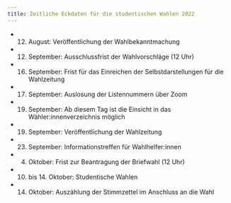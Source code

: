 ```yaml
---
title: Zeitliche Eckdaten für die studentischen Wahlen 2022
---
```


- 12. August: Veröffentlichung der Wahlbekanntmachung
- 12. September: Ausschlussfrist der Wahlvorschläge (12 Uhr)
- 16. September: Frist für das Einreichen der Selbstdarstellungen für die Wahlzeitung
- 17. September: Auslosung der Listennummern über Zoom
- 19. September: Ab diesem Tag ist die Einsicht in das Wähler:innenverzeichnis möglich
- 19. September: Veröffentlichung der Wahlzeitung
- 23. September: Informationstreffen für Wahlhelfer:innen
- 04. Oktober: Frist zur Beantragung der Briefwahl (12 Uhr)
- 10. bis 14. Oktober: Studentische Wahlen 
- 14. Oktober: Auszählung der Stimmzettel im Anschluss an die Wahl